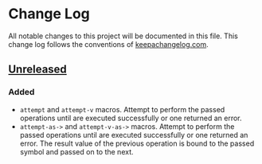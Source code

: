 # Change Log

All notable changes to this project will be documented in this file.
This change log follows the conventions of
[keepachangelog.com](http://keepachangelog.com/).

## [Unreleased]

### Added

*   `attempt` and `attempt-v` macros. Attempt to perform the passed operations
     until are executed successfully or one returned an error.
*   `attempt-as->` and `attempt-v-as->` macros. Attempt to perform the passed
    operations until are executed successfully or one returned an error.
    The result value of the previous operation is bound to the passed
    symbol and passed on to the next.

[Unreleased]: https://github.com/fhofherr/clj-result/master
